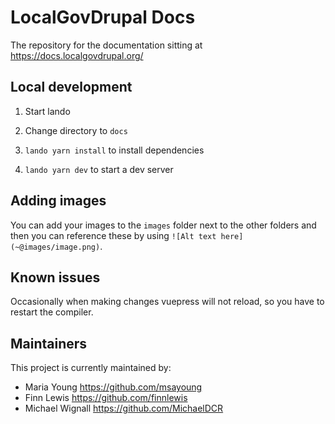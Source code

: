 # LocalGovDrupal Docs

The repository for the documentation sitting at https://docs.localgovdrupal.org/

## Local development

1. Start lando

2. Change directory to `docs`

3. `lando yarn install` to install dependencies

4. `lando yarn dev` to start a dev server

## Adding images

You can add your images to the `images` folder next to the other folders and then you can reference these by using `![Alt text here](~@images/image.png)`.

## Known issues

Occasionally when making changes vuepress will not reload, so you have to restart the compiler.

## Maintainers

This project is currently maintained by: 

 - Maria Young https://github.com/msayoung
 - Finn Lewis https://github.com/finnlewis
 - Michael Wignall https://github.com/MichaelDCR
